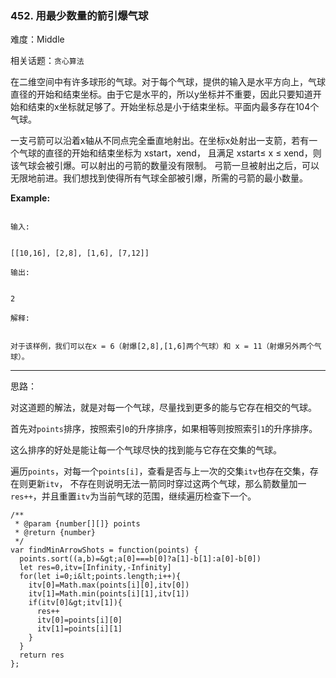 ### 452. 用最少数量的箭引爆气球

难度：Middle

相关话题：`贪心算法`

在二维空间中有许多球形的气球。对于每个气球，提供的输入是水平方向上，气球直径的开始和结束坐标。由于它是水平的，所以y坐标并不重要，因此只要知道开始和结束的x坐标就足够了。开始坐标总是小于结束坐标。平面内最多存在104个气球。



一支弓箭可以沿着x轴从不同点完全垂直地射出。在坐标x处射出一支箭，若有一个气球的直径的开始和结束坐标为 xstart，xend， 且满足 xstart&le; x &le; xend，则该气球会被引爆。可以射出的弓箭的数量没有限制。 弓箭一旦被射出之后，可以无限地前进。我们想找到使得所有气球全部被引爆，所需的弓箭的最小数量。



 **Example:** 





```

输入:


[[10,16], [2,8], [1,6], [7,12]]

输出:


2

解释:


对于该样例，我们可以在x = 6（射爆[2,8],[1,6]两个气球）和 x = 11（射爆另外两个气球）。

```


-----

思路：

对这道题的解法，就是对每一个气球，尽量找到更多的能与它存在相交的气球。

首先对`points`排序，按照索引`0`的升序排序，如果相等则按照索引`1`的升序排序。

这么排序的好处是能让每一个气球尽快的找到能与它存在交集的气球。

遍历`points`，对每一个`points[i]`，查看是否与上一次的交集`itv`也存在交集，存在则更新`itv`，
不存在则说明无法一箭同时穿过这两个气球，那么箭数量加一`res++`，并且重置`itv`为当前气球的范围，继续遍历检查下一个。


```
/**
 * @param {number[][]} points
 * @return {number}
 */
var findMinArrowShots = function(points) {
  points.sort((a,b)=&gt;a[0]===b[0]?a[1]-b[1]:a[0]-b[0])  
  let res=0,itv=[Infinity,-Infinity]
  for(let i=0;i&lt;points.length;i++){
    itv[0]=Math.max(points[i][0],itv[0])
    itv[1]=Math.min(points[i][1],itv[1])
    if(itv[0]&gt;itv[1]){
      res++
      itv[0]=points[i][0]
      itv[1]=points[i][1]
    }
  }
  return res
};



```
